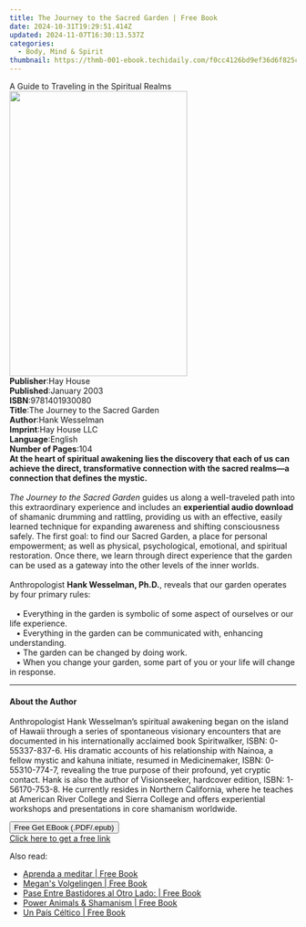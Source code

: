 ```yaml
---
title: The Journey to the Sacred Garden | Free Book
date: 2024-10-31T19:29:51.414Z
updated: 2024-11-07T16:30:13.537Z
categories:
  - Body, Mind & Spirit
thumbnail: https://thmb-001-ebook.techidaily.com/f0cc4126bd9ef36d6f825ca3da2b07d2e023ca98c788cabeddf5746e8a1b352d.jpg
---
```

<main id="book-container">
  <div class="flex flex-col">
    <div class="book-brief flex-1 py-6 px-4 sm:p-6 md:py-10 md:px-8">
      <!-- brief-->
      <div class="book-brief-main">
        A Guide to Traveling in the Spiritual Realms
      </div>
    </div>
    <div
      class="book-meta-info flex-1 grid gap-4 col-start-1 col-end-3 row-start-1 sm:mb-6 sm:grid-cols-4 lg:gap-6 lg:col-start-2 lg:row-end-6 lg:row-span-6 lg:mb-0"
    >
      <div
        class="book-meta-info-left place-content-center mt-4 p-4 text-sm leading-6 col-start-2 col-span-2 dark:text-slate-400"
      >
        <img
          class="w-full h-500 object-cover rounded-lg sm:h-255 sm:col-span-2 lg:col-span-full"
          src="https://img-001-ebook.techidaily.com/a565158d0be7a9beb7fc48c77a7f29defc672d95b707dd2f44b56c72f124dcca.jpg"
          alt=""
          width="312"
          height="500"
        />
      </div>
      <div
        class="book-meta-info-right mt-2 col-start-1 row-start-2 col-span-3 self-center"
      >
        <!-- meta data  -->
        <div class="flex flex-col px-4 md:px-8">
          <div class="flex-1">
            <strong>Publisher</strong>:<span class="px-2">Hay House</span>
          </div>
          <div class="flex-1">
            <strong>Published</strong>:<span class="px-2">January 2003</span>
          </div>
          <div class="flex-1">
            <strong>ISBN</strong>:<span class="px-2">9781401930080</span>
          </div>
          <div class="flex-1">
            <strong>Title</strong>:<span class="px-2"
              >The Journey to the Sacred Garden</span
            >
          </div>
          <div class="flex-1">
            <strong>Author</strong>:<span class="px-2">Hank Wesselman</span>
          </div>
          <div class="flex-1">
            <strong>Imprint</strong>:<span class="px-2">Hay House LLC</span>
          </div>
          <div class="flex-1">
            <strong>Language</strong>:<span class="px-2">English</span>
          </div>
          <div class="flex-1">
            <strong>Number of Pages</strong>:<span class="px-2">104</span>
          </div>
        </div>
      </div>
    </div>
    <div class="book-description flex-1 py-6 px-4 sm:p-6 md:py-10 md:px-8">
      <div class="book-description-main">
        <div accordion-content="" id="description">
          <b
            >At the heart of spiritual awakening lies the discovery that each of
            us can achieve the direct, transformative connection with the sacred
            realms—a connection that defines the mystic. </b
          ><br /><br /><i>The Journey to the Sacred Garden</i> guides us along a
          well-traveled path into this extraordinary experience and includes an
          <b>experiential audio download</b> of shamanic drumming and rattling,
          providing us with an effective, easily learned technique for expanding
          awareness and shifting consciousness safely. The first goal: to find
          our Sacred Garden, a place for personal empowerment; as well as
          physical, psychological, emotional, and spiritual restoration. Once
          there, we learn through direct experience that the garden can be used
          as a gateway into the other levels of the inner worlds.<br /><br />Anthropologist
          <b>Hank Wesselman, Ph.D.</b>, reveals that our garden operates by four
          primary rules:<br /><br />&nbsp;&nbsp;&nbsp;•&nbsp;Everything in the
          garden is symbolic of some aspect of ourselves or our life
          experience.<br />&nbsp;&nbsp;&nbsp;•&nbsp;Everything in the garden can
          be communicated with, enhancing understanding.<br />&nbsp;&nbsp;&nbsp;•&nbsp;The
          garden can be changed by doing work.<br />&nbsp;&nbsp;&nbsp;•&nbsp;When
          you change your garden, some part of you or your life will change in
          response.
        </div>
        <div class="accordion-fader"></div>
      </div>
    </div>
    <div class="book-excerpts flex-1 py-6 px-4 sm:p-6 md:py-10 md:px-8">
      <!-- excerpts-->
      <div class="book-excerpts-main">
        <hr />
        <h4 class="placeholder placeholder-heading">
          <span>About the Author</span>
        </h4>
        <p>
          Anthropologist Hank Wesselman’s spiritual awakening began on the
          island of Hawaii through a series of spontaneous visionary encounters
          that are documented in his internationally acclaimed book
          Spiritwalker, ISBN: 0-55337-837-6. His dramatic accounts of his
          relationship with Nainoa, a fellow mystic and kahuna initiate, resumed
          in Medicinemaker, ISBN: 0-55310-774-7, revealing the true purpose of
          their profound, yet cryptic contact. Hank is also the author of
          Visionseeker, hardcover edition, ISBN: 1-56170-753-8. He currently
          resides in Northern California, where he teaches at American River
          College and Sierra College and offers experiential workshops and
          presentations in core shamanism worldwide.
        </p>
      </div>
    </div>
    <div
      class="book-about-author flex-1 py-6 px-4 sm:p-6 md:py-10 md:px-8"
    ></div>
    <div class="book-free-get flex-1 py-6 px-4 sm:p-6 md:py-10 md:px-8">
      <button
        id="btn-free-get"
        class="bg-blue-500 hover:bg-blue-700 text-white font-bold py-2 px-4 rounded"
      >
        Free Get EBook (.PDF/.epub)
      </button>
      <div id="countdown-display" class="px-2 text-lg mt-2"></div>
      <a
        id="free-link"
        class="hidden bg-blue-500 hover:bg-blue-700 text-white font-bold py-2 px-4 rounded"
        href="https://www.ebooks.com/en-us/book/96317558/the-journey-to-the-sacred-garden/hank-wesselman/"
        target="_blank"
        >Click here to get a free link</a
      >
    </div>
    <script>
      let countdownTime = 0;
      let countdownInterval = null;
      document
        .getElementById('btn-free-get')
        .addEventListener('click', startCountdown);
      function startCountdown() {
        countdownTime = new Date().getTime() + 60000 * 3;
        countdownInterval = setInterval(updateCountdown, 1000);
        document.getElementById('btn-free-get').disabled = true;
        document
          .getElementById('btn-free-get')
          .classList.add('bg-gray-500', 'cursor-not-allowed');
      }
      function updateCountdown() {
        let currentTime = new Date().getTime();
        let timeLeft = countdownTime - currentTime;
        let secondsLeft = Math.floor(timeLeft / 1000);
        document.getElementById('countdown-display').innerHTML =
          `Remaining time: ${secondsLeft} seconds.`;
        if (secondsLeft <= 0) {
          clearInterval(countdownInterval);
          document.getElementById('btn-free-get').classList.add('hidden');
          document.getElementById('free-link').classList.remove('hidden');
          document.getElementById('countdown-display').innerHTML = '';
        }
      }
    </script>
  </div>
</main>

<ins class="adsbygoogle"
      style="display:block"
      data-ad-client="ca-pub-7571918770474297"
      data-ad-slot="8358498916"
      data-ad-format="auto"
      data-full-width-responsive="true"></ins>
    

<span class="atpl-alsoreadstyle">Also read:</span>
<div><ul>
<li><a href="https://novels-ebooks.techidaily.com/209920108-9781071518304-aprenda-a-meditar/"><u>Aprenda a meditar | Free Book</u></a></li>
<li><a href="https://novels-ebooks.techidaily.com/209920173-9781071521342-megans-volgelingen/"><u>Megan's Volgelingen | Free Book</u></a></li>
<li><a href="https://novels-ebooks.techidaily.com/209920109-9781071516669-pase-entre-bastidores-al-otro-lado/"><u>Pase Entre Bastidores al Otro Lado: | Free Book</u></a></li>
<li><a href="https://novels-ebooks.techidaily.com/209920129-9781071508442-power-animals-shamanism/"><u>Power Animals & Shamanism | Free Book</u></a></li>
<li><a href="https://novels-ebooks.techidaily.com/209920075-9781071516508-un-pais-celtico/"><u>Un País Céltico | Free Book</u></a></li>
</ul></div>

